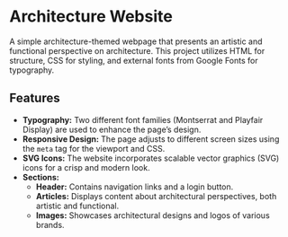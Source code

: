 # Architecture Website

A simple architecture-themed webpage that presents an artistic and functional perspective on architecture. This project utilizes HTML for structure, CSS for styling, and external fonts from Google Fonts for typography.

## Features

- **Typography:** Two different font families (Montserrat and Playfair Display) are used to enhance the page’s design.
- **Responsive Design:** The page adjusts to different screen sizes using the `meta` tag for the viewport and CSS.
- **SVG Icons:** The website incorporates scalable vector graphics (SVG) icons for a crisp and modern look.
- **Sections:**
  - **Header:** Contains navigation links and a login button.
  - **Articles:** Displays content about architectural perspectives, both artistic and functional.
  - **Images:** Showcases architectural designs and logos of various brands.